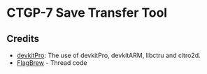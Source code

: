 # CTGP-7 Save Transfer Tool



## Credits

* [devkitPro](https://github.com/devkitPro): The use of devkitPro, devkitARM, libctru and citro2d.
* [FlagBrew](https://github.com/FlagBrew/Checkpoint) - Thread code
